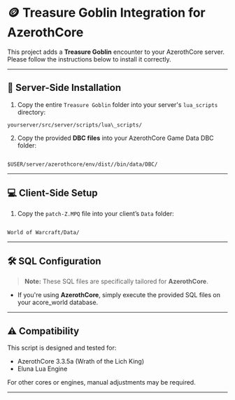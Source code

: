 # 🪙 Treasure Goblin Integration for AzerothCore

This project adds a **Treasure Goblin** encounter to your AzerothCore server. Please follow the instructions below to install it correctly.

---

## 📁 Server-Side Installation

1. Copy the entire `Treasure Goblin` folder into your server's `lua_scripts` directory:

```
yourserver/src/server/scripts/lua\_scripts/

```

2. Copy the provided **DBC files** into your AzerothCore Game Data DBC folder:
```

$USER/server/azerothcore/env/dist//bin/data/DBC/

```

---

## 💻 Client-Side Setup

1. Copy the `patch-Z.MPQ` file into your client’s `Data` folder:
```

World of Warcraft/Data/

```

---

## 🛠 SQL Configuration

> **Note:** These SQL files are specifically tailored for **AzerothCore**.

- If you're using **AzerothCore**, simply execute the provided SQL files on your acore_world database.


---

## ⚠️ Compatibility

This script is designed and tested for:
- AzerothCore 3.3.5a (Wrath of the Lich King)
- Eluna Lua Engine

For other cores or engines, manual adjustments may be required.

---


